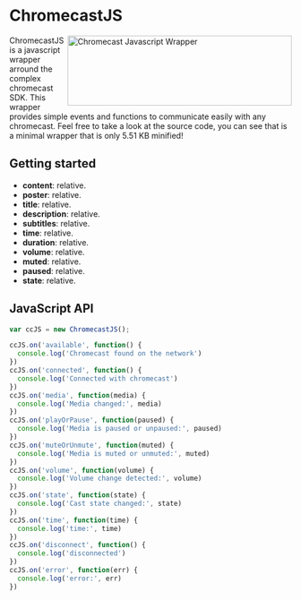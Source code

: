 # ChromecastJS

<img src="https://i.imgur.com/uI4i1m5.png" align="right"
     title="Chromecast Javascript Wrapper" width="400" height="125">

ChromecastJS is a javascript wrapper arround the complex chromecast SDK.
This wrapper provides simple events and functions to communicate easily with any chromecast.
Feel free to take a look at the source code, you can see that is a minimal wrapper that is only 5.51 KB minified!


## Getting started

* **content**: relative.
* **poster**: relative.
* **title**: relative.
* **description**: relative.
* **subtitles**: relative.
* **time**: relative.
* **duration**: relative.
* **volume**: relative.
* **muted**: relative.
* **paused**: relative.
* **state**: relative.

## JavaScript API

```js
var ccJS = new ChromecastJS();

ccJS.on('available', function() {
  console.log('Chromecast found on the network')
})
ccJS.on('connected', function() {
  console.log('Connected with chromecast')
})
ccJS.on('media', function(media) {
  console.log('Media changed:', media)
})
ccJS.on('playOrPause', function(paused) {
  console.log('Media is paused or unpaused:', paused)
})
ccJS.on('muteOrUnmute', function(muted) {
  console.log('Media is muted or unmuted:', muted)
})
ccJS.on('volume', function(volume) {
  console.log('Volume change detected:', volume)
})
ccJS.on('state', function(state) {
  console.log('Cast state changed:', state)
})
ccJS.on('time', function(time) {
  console.log('time:', time)
})
ccJS.on('disconnect', function() {
  console.log('disconnected')
})
ccJS.on('error', function(err) {
  console.log('error:', err)
})
```
